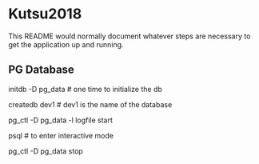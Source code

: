 # Kutsu2018

This README would normally document whatever steps are necessary to get the
application up and running.

## PG Database

initdb -D pg_data      # one time to initialize the db

createdb dev1          # dev1 is the name of the database

pg_ctl -D pg_data -l logfile start

psql                   # to enter interactive mode

pg_ctl -D pg_data stop